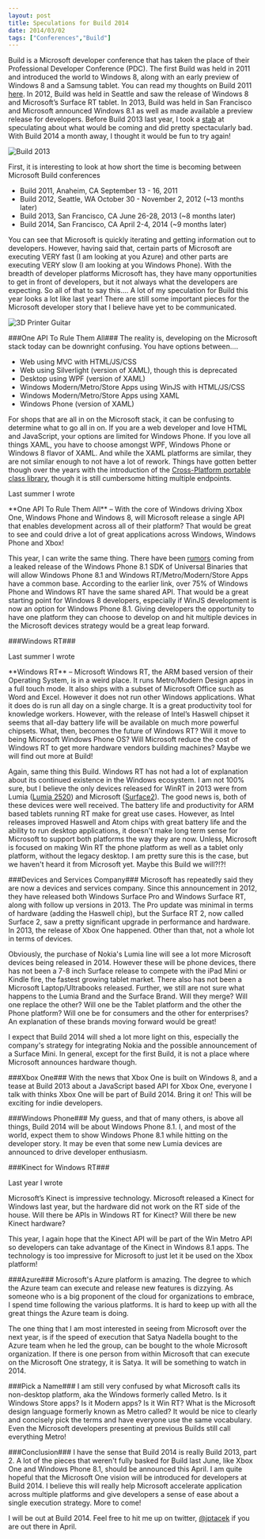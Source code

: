 ```yaml
---
layout: post
title: Speculations for Build 2014
date: 2014/03/02
tags: ["Conferences","Build"]
---
```


Build is a Microsoft developer conference that has taken the place of their Professional Developer Conference (PDC). The first
Build was held in 2011 and introduced the world to Windows 8, along with an early preview of Windows 8 and a Samsung tablet.
You can read my thoughts on Build 2011 [here](http://www.jptacek.com/2011/09/observations-from-microsofts-build-conference/).
In 2012, Build was held in Seattle and saw the release of Windows 8 and
Microsoft’s Surface RT tablet.  In 2013, Build was held in San Francisco and Microsoft announced Windows 8.1 as well as
made available a preview
release for developers. Before Build 2013 last year, I took a [stab](http://www.jptacek.com/2013/06/Speculation-Microsoft-Build/) at
 speculating about what would be coming and did pretty spectacularly bad. With Build 2014 a
month away, I thought it would be fun to try again!

![Build 2013](build2013.png)


First, it is interesting to look at how short the time is becoming between Microsoft Build conferences

* Build 2011, Anaheim, CA September 13 - 16, 2011
* Build 2012, Seattle, WA October 30 - November 2, 2012 (~13 months later)
* Build 2013, San Francisco, CA June 26-28, 2013 (~8 months later)
* Build 2014, San Francisco, CA April 2-4, 2014 (~9 months later)

You can see that Microsoft is quickly iterating and getting information out to developers. However, having said that, certain parts
of Microsoft are executing VERY fast (I am looking at you Azure) and other parts are executing VERY slow (I am looking at you Windows
Phone). With the breadth of developer platforms Microsoft has, they have many opportunities to get in front of developers, but it
not always what the developers are expecting. So all of that to say this.... A lot of my speculation for Build this year looks a lot like last year! There are still some
important pieces for the Microsoft developer story that I believe have yet to be communicated.

![3D Printer Guitar](guitar.jpg)

###One API To Rule Them All###
The reality is, developing on the Microsoft stack
today can be downright confusing. You have options between....

* Web using MVC with HTML/JS/CSS
* Web using Silverlight (version of XAML), though this is deprecated
* Desktop using WPF (version of XAML)
* Windows Modern/Metro/Store Apps using WinJS with HTML/JS/CSS
* Windows Modern/Metro/Store Apps using XAML
* Windows Phone (version of XAML)

For shops that are all in on the Microsoft stack, it can be confusing to determine what to go all in on. If you are a web developer
and love HTML and JavaScript, your options are limited for Windows Phone. If you love all things XAML, you have to choose amongst
WPF, Windows Phone or Windows 8 flavor of XAML. And while the XAML platforms are similar, they are not similar enough to not
have a lot of rework. Things have gotten better though over the years with the introduction of the [Cross-Platform portable class
library](http://www.hanselman.com/blog/CrossPlatformPortableClassLibrariesWithNETAreHappening.aspx), though it is still cumbersome hitting
multiple endpoints.

Last summer I wrote

<div class="well">
<p>**One API To Rule Them All** – With the core of Windows driving Xbox One, Windows Phone and Windows 8, will Microsoft release a single API that enables development across all of their platform? That would be great to see and could drive a lot of great applications across Windows, Windows Phone and Xbox!</p>
</div>

This year, I can write the same thing. There have been [rumors](http://www.wpcentral.com/rumor-windows-phone-81-ditch-back-button)
 coming from a leaked release of the Windows Phone 8.1 SDK of Universal Binaries that will allow Windows Phone 8.1 and Windows
 RT/Metro/Modern/Store Apps have a common base. According to the earlier link, over 75% of Windows Phone and Windows RT have
 the same shared API. That would be a great starting point for Windows 8 developers, especially if WinJS development is now an option
 for Windows Phone 8.1. Giving developers the opportunity to have one platform they can choose to develop on and hit multiple devices
 in the Microsoft devices strategy would be a great leap forward.

###Windows RT###

Last summer I wrote

<div class="well">
<p>**Windows RT** – Microsoft Windows RT, the ARM based version of their Operating System, is in a weird place. It runs Metro/Modern Design apps in a full touch mode. It also ships with a subset of Microsoft Office such as Word and Excel. However it does not run other Windows applications. What it does do is run all day on a single charge. It is a great productivity tool for knowledge workers. However, with the release of Intel’s Haswell chipset it seems that all-day battery life will be available on much more powerful chipsets. What, then, becomes the future of Windows RT? Will it move to being Microsoft Windows Phone OS? Will Microsoft reduce the cost of Windows RT to get more hardware vendors building machines? Maybe we will find out more at Build!</p>
</div>

Again, same thing this Build. Windows RT has not had a lot of explanation about its continued existence in the Windows ecosystem.
I am not 100% sure, but I believe the only devices released for WinRT in 2013 were from Lumia ([Lumia 2520](http://www.nokia.com/global/products/tablet/lumia2520/)) and Microsoft
([Surface2](http://www.microsoft.com/surface/en-us/products/surface-2)). The good news is, both of these devices were well received.
The battery life and productivity for ARM based tablets running RT make for great use cases. However, as Intel releases improved Haswell and Atom chips with great battery
life and the ability to run desktop applications, it doesn't make long term sense for Microsoft to support both platforms the way they are now.
Unless, Microsoft is focused on making Win RT the phone platform
as well as a tablet only platform, without the legacy desktop. I am pretty sure this is the case, but we haven't heard it from
Microsoft yet. Maybe this Build we will?!?!

###Devices and Services Company###
Microsoft has repeatedly said they are now a devices and services company. Since this announcement in 2012, they have released both Windows
Surface Pro and Windows Surface RT, along with follow up versions in 2013. The Pro update was minimal in terms of hardware (adding the Haswell chip),
but the Surface RT 2,
now called Surface 2, saw a pretty significant upgrade in performance and hardware. In 2013, the release of Xbox One happened. Other
than that, not a whole lot in terms of devices.

Obviously, the purchase of Nokia's Lumia line will see a lot more Microsoft devices being released in 2014.
However these will be phone devices, there
has not been a 7-8 inch Surface release to compete with the iPad Mini or Kindle fire, the fastest growing tablet market. There also has not been a
Microsoft Laptop/Ultrabooks released. Further, we still are not sure what happens
to the Lumia Brand and the Surface Brand. Will they merge? Will one replace the other? Will one be the Tablet platform and the other the
Phone platform? Will one be for consumers and the other for enterprises? An explanation of these brands moving forward would be great!

I expect that Build 2014 will shed a lot more light on this, especially the company's strategy for integrating Nokia and the possible
announcement of a Surface Mini. In general, except for the first Build, it is not a place where Microsoft announces hardware though.

###Xbox One###
With the news that Xbox One is built on Windows 8, and a tease at Build 2013 about a JavaScript based API for Xbox One, everyone
I talk with thinks Xbox One will be part of Build 2014. Bring it on! This will be exciting for indie developers.

###Windows Phone###
My guess, and that of many others, is above all things, Build 2014 will be about Windows Phone 8.1. I, and most of the world, expect them to show Windows Phone
8.1 while hitting on the developer story. It may be even that some new Lumia devices are announced to drive developer enthusiasm.

###Kinect for Windows RT###

Last year I wrote

<div class="well">
<p>Microsoft’s Kinect is impressive technology. Microsoft released a Kinect for Windows last year, but the hardware did not work on the RT side of the house. Will there be APIs in Windows RT for Kinect? Will there be new Kinect hardware?</p>
</div>

This year, I again hope that the Kinect API will be part of the Win Metro API so developers can take advantage of the Kinect in
Windows 8.1 apps. The technology is too impressive for Microsoft to just let it be used on the Xbox platform!

###Azure###
Microsoft's Azure platform is amazing. The degree to which the Azure team can execute and release new features is dizzying. As someone
who is a big proponent of the cloud for organizations to embrace, I spend time following the various platforms. It is hard to keep up
with all the great things the Azure team is doing.

The one
thing that I am most interested in seeing from Microsoft over the next year, is if the speed of execution that Satya Nadella bought to the Azure team
when he led the group, can be bought to the whole Microsoft organization. If there is one person from within Microsoft that can
execute on the Microsoft One strategy, it is Satya. It will be something to watch in 2014.

###Pick a Name###
I am still very confused by what Microsoft calls its non-desktop platform, aka the Windows formerly called Metro. Is it Windows Store apps?
Is it Modern apps? Is it Win RT? What is the Microsoft design language formerly known as Metro called? It would be nice to clearly and
concisely pick the terms and have everyone use the same vocabulary. Even the Microsoft developers presenting at previous Builds still call
everything Metro!

###Conclusion###
I have the sense that Build 2014 is really Build 2013, part 2. A lot of the pieces that weren't fully basked for Build last June, like Xbox One and Windows Phone 8.1,
 should
be announced this April. I am quite hopeful that the Microsoft One vision will be introduced for developers at Build 2014.
 I believe this will really help Microsoft accelerate application across multiple platforms and give developers a sense
 of ease about a single execution strategy. More to come!

 I will be out at Build 2014. Feel free to hit me up on twitter, [@jptacek](http://twitter.com/jptacek) if you are out there in
 April.